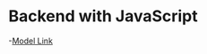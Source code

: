 # Backend with JavaScript

-[Model Link](https://app.eraser.io/workspace/BtkHRF2ZSKsCg7hMFwVK?origin=share)